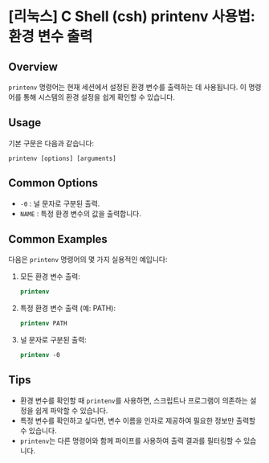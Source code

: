 # [리눅스] C Shell (csh) printenv 사용법: 환경 변수 출력

## Overview
`printenv` 명령어는 현재 세션에서 설정된 환경 변수를 출력하는 데 사용됩니다. 이 명령어를 통해 시스템의 환경 설정을 쉽게 확인할 수 있습니다.

## Usage
기본 구문은 다음과 같습니다:
```
printenv [options] [arguments]
```

## Common Options
- `-0` : 널 문자로 구분된 출력.
- `NAME` : 특정 환경 변수의 값을 출력합니다. 

## Common Examples
다음은 `printenv` 명령어의 몇 가지 실용적인 예입니다:

1. 모든 환경 변수 출력:
   ```csh
   printenv
   ```

2. 특정 환경 변수 출력 (예: PATH):
   ```csh
   printenv PATH
   ```

3. 널 문자로 구분된 출력:
   ```csh
   printenv -0
   ```

## Tips
- 환경 변수를 확인할 때 `printenv`를 사용하면, 스크립트나 프로그램이 의존하는 설정을 쉽게 파악할 수 있습니다.
- 특정 변수를 확인하고 싶다면, 변수 이름을 인자로 제공하여 필요한 정보만 출력할 수 있습니다.
- `printenv`는 다른 명령어와 함께 파이프를 사용하여 출력 결과를 필터링할 수 있습니다.